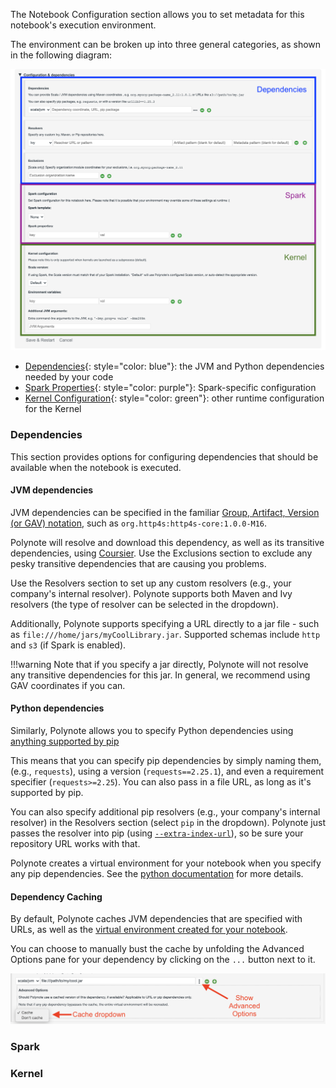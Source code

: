The Notebook Configuration section allows you to set metadata for this notebook's execution environment. 

The environment can be broken up into three general categories, as shown in the following diagram: 

![Notebook Configuration](images/notebook-configuration.png)

- [Dependencies](#dependencies){: style="color: blue"}: the JVM and Python dependencies needed by your code
- [Spark Properties](#Spark){: style="color: purple"}: Spark-specific configuration
- [Kernel Configuration](#kernel){: style="color: green"}: other runtime configuration for the Kernel

### Dependencies

This section provides options for configuring dependencies that should be available when the notebook is executed.

#### JVM dependencies

JVM dependencies can be specified in the familiar 
[Group, Artifact, Version (or GAV) notation](https://maven.apache.org/guides/mini/guide-naming-conventions.html), such
as `org.http4s:http4s-core:1.0.0-M16`. 

Polynote will resolve and download this dependency, as well as its transitive dependencies, using 
[Coursier](https://get-coursier.io/). Use the Exclusions section to exclude any pesky transitive dependencies that are
causing you problems.

Use the Resolvers section to set up any custom resolvers (e.g., your company's internal resolver). Polynote supports 
both Maven and Ivy resolvers (the type of resolver can be selected in the dropdown).

Additionally, Polynote supports specifying a URL directly to a jar file - such as `file:///home/jars/myCoolLibrary.jar`. 
Supported schemas include `http` and `s3` (if Spark is enabled). 

!!!warning
    Note that if you specify a jar directly, Polynote will not resolve any transitive dependencies for this jar. In 
    general, we recommend using GAV coordinates if you can.

#### Python dependencies

Similarly, Polynote allows you to specify Python dependencies using [anything supported by pip](https://pip.pypa.io/en/stable/user_guide/#installing-packages)

This means that you can specify pip dependencies by simply naming them, (e.g., `requests`), using a version 
(`requests==2.25.1`), and even a requirement specifier (`requests>=2.25`). You can also pass in a file URL, as long as
it's supported by pip. 

You can also specify additional pip resolvers (e.g., your company's internal resolver) in the Resolvers section (select
`pip` in the dropdown). Polynote just passes the resolver into pip (using 
[`--extra-index-url`](https://pip.pypa.io/en/stable/reference/pip_install/#install-extra-index-url)), so be sure your
repository URL works with that. 

Polynote creates a virtual environment for your notebook when you specify any pip dependencies. See the [python 
documentation](python.md#python-dependencies) for more details. 

#### Dependency Caching

By default, Polynote caches JVM dependencies that are specified with URLs, as well as the [virtual environment created
for your notebook](python.md#python-dependencies). 

You can choose to manually bust the cache by unfolding the Advanced Options pane for your dependency by clicking on the 
`...` button next to it. 

![Dependency Caching](images/notebook-configuration-cache.png)

### Spark

### Kernel